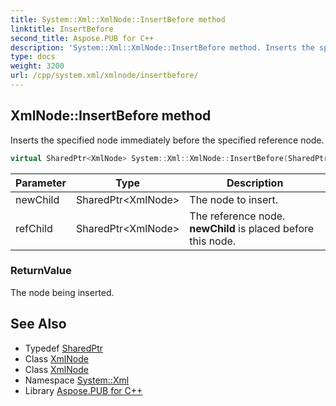 ```yaml
---
title: System::Xml::XmlNode::InsertBefore method
linktitle: InsertBefore
second_title: Aspose.PUB for C++
description: 'System::Xml::XmlNode::InsertBefore method. Inserts the specified node immediately before the specified reference node in C++.'
type: docs
weight: 3200
url: /cpp/system.xml/xmlnode/insertbefore/
---
```

## XmlNode::InsertBefore method


Inserts the specified node immediately before the specified reference node.

```cpp
virtual SharedPtr<XmlNode> System::Xml::XmlNode::InsertBefore(SharedPtr<XmlNode> newChild, SharedPtr<XmlNode> refChild)
```


| Parameter | Type | Description |
| --- | --- | --- |
| newChild | SharedPtr\<XmlNode\> | The node to insert. |
| refChild | SharedPtr\<XmlNode\> | The reference node. **newChild** is placed before this node. |

### ReturnValue

The node being inserted.

## See Also

* Typedef [SharedPtr](../../../system/sharedptr/)
* Class [XmlNode](../)
* Class [XmlNode](../)
* Namespace [System::Xml](../../)
* Library [Aspose.PUB for C++](../../../)
